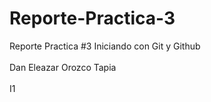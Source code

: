 # Reporte-Practica-3
Reporte Practica #3 Iniciando con Git y Github
<br><br/>
Dan Eleazar Orozco Tapia
<br><br/>
I1
